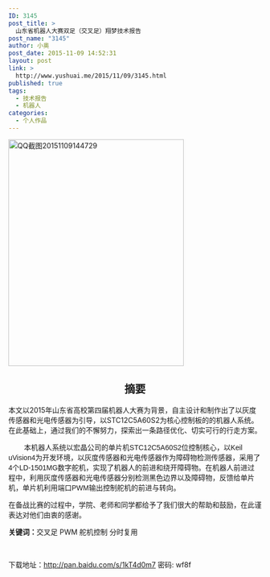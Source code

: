 ```yaml
---
ID: 3145
post_title: >
  山东省机器人大赛双足（交叉足）翔梦技术报告
post_name: "3145"
author: 小奥
post_date: 2015-11-09 14:52:31
layout: post
link: >
  http://www.yushuai.me/2015/11/09/3145.html
published: true
tags:
  - 技术报告
  - 机器人
categories:
  - 个人作品
---
```

<img class="aligncenter size-large wp-image-3146" src="https://dqhplhzz2008-1251830035.cos.ap-guangzhou.myqcloud.com/wp-content/uploads/2015/11/QQ截图20151109144729-349x450.png" alt="QQ截图20151109144729" width="349" height="450" />
<h2 style="text-align: center;"><a name="_Toc433296187"></a><strong>摘要</strong></h2>
本文以2015年山东省高校第四届机器人大赛为背景，自主设计和制作出了以灰度传感器和光电传感器为引导，以STC12C5A60S2为核心控制板的的机器人系统。在此基础上，通过我们的不懈努力，探索出一条路径优化、切实可行的行走方案。

<span style="font-family: arial, helvetica, sans-serif;">        本机器人系统以宏晶公司的单片机STC12C5A60S2位控制核心，以Keil uVision4为开发环境，以灰度传感器和光电传感器作为障碍物检测传感器，采用了4个LD-1501MG数字舵机，实现了机器人的前进和绕开障碍物。在机器人前进过程中，利用灰度传感器和光电传感器分别检测黑色边界以及障碍物，反馈给单片机，单片机利用端口PWM输出控制舵机的前进与转向。</span>

在备战比赛的过程中，学院、老师和同学都给予了我们很大的帮助和鼓励，在此谨表达对他们由衷的感谢。

<strong>关键词：</strong>交叉足 PWM 舵机控制 分时复用

&nbsp;

下载地址：http://pan.baidu.com/s/1kT4d0m7 密码: wf8f
